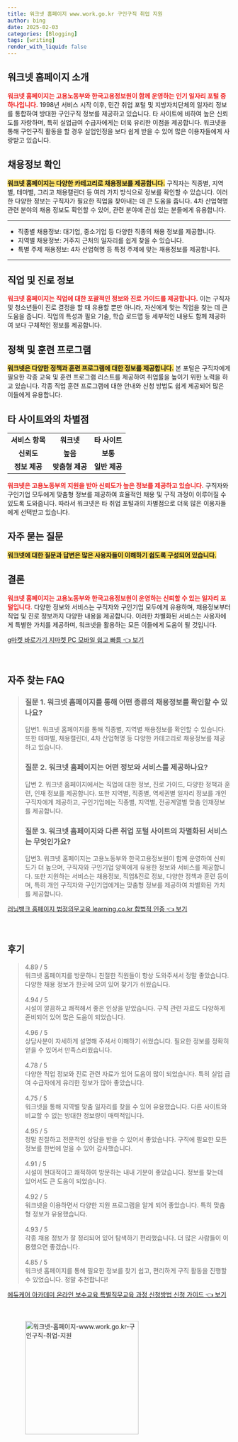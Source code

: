 ```yaml
---
title: 워크넷 홈페이지 www.work.go.kr 구인구직 취업 지원
author: bing
date: 2025-02-03
categories: [Blogging]
tags: [writing]
render_with_liquid: false
---
```



<h2 id='워크넷_홈페이지_소개'>워크넷 홈페이지 소개</h2>

<p><b><span style="color: #ee2323;">워크넷 홈페이지는 고용노동부와 한국고용정보원이 함께 운영하는 인기 일자리 포털 중 하나입니다.</span></b> 1998년 서비스 시작 이후, 민간 취업 포털 및 지방자치단체의 일자리 정보를 통합하여 방대한 구인구직 정보를 제공하고 있습니다. 타 사이트에 비하여 높은 신뢰도를 자랑하며, 특히 실업급여 수급자에게는 더욱 유리한 이점을 제공합니다. 워크넷을 통해 구인구직 활동을 할 경우 실업인정을 보다 쉽게 받을 수 있어 많은 이용자들에게 사랑받고 있습니다.</p>

<h2 id='채용정보_확인'>채용정보 확인</h2>

<p><b><span style="background-color: #ffe066;">워크넷 홈페이지는 다양한 카테고리로 채용정보를 제공합니다.</span></b> 구직자는 직종별, 지역별, 테마별, 그리고 채용캘린더 등 여러 가지 방식으로 정보를 확인할 수 있습니다. 이러한 다양한 정보는 구직자가 필요한 직업을 찾아내는 데 큰 도움을 줍니다. 4차 산업혁명 관련 분야의 채용 정보도 확인할 수 있어, 관련 분야에 관심 있는 분들에게 유용합니다.</p>

<hr />

<ul>
    <li>직종별 채용정보: 대기업, 중소기업 등 다양한 직종의 채용 정보를 제공합니다.</li>
    <li>지역별 채용정보: 거주지 근처의 일자리를 쉽게 찾을 수 있습니다.</li>
    <li>특별 주제 채용정보: 4차 산업혁명 등 특정 주제에 맞는 채용정보를 제공합니다.</li>
</ul>

<hr />

<h2 id='직업_및_진로_정보'>직업 및 진로 정보</h2>

<p><b><span style="color: #ee2323;">워크넷 홈페이지는 직업에 대한 포괄적인 정보와 진로 가이드를 제공합니다.</span></b> 이는 구직자 및 청소년들이 진로 결정을 할 때 유용할 뿐만 아니라, 자신에게 맞는 직업을 찾는 데 큰 도움을 줍니다. 직업의 특성과 필요 기술, 학습 로드맵 등 세부적인 내용도 함께 제공하여 보다 구체적인 정보를 제공합니다.</p>

<h2 id='정책_및_훈련_프로그램'>정책 및 훈련 프로그램</h2>

<p><b><span style="background-color: #ffe066;">워크넷은 다양한 정책과 훈련 프로그램에 대한 정보를 제공합니다.</span></b> 본 포털은 구직자에게 필요한 각종 교육 및 훈련 프로그램 리스트를 제공하여 취업률을 높이기 위한 노력을 하고 있습니다. 각종 직업 훈련 프로그램에 대한 안내와 신청 방법도 쉽게 제공되어 많은 이들에게 유용합니다.</p>

<h2 id='타_사이트_와의_차별점'>타 사이트와의 차별점</h2>

<table>
    <tr>
        <td style="text-align: center; height: 17px;"><b>서비스 항목</b></td>
        <td style="text-align: center; height: 17px;"><b>워크넷</b></td>
        <td style="text-align: center; height: 17px;"><b>타 사이트</b></td>
    </tr>
    <tr>
        <td style="text-align: center; height: 17px;"><b>신뢰도</b></td>
        <td style="text-align: center; height: 17px;"><b>높음</b></td>
        <td style="text-align: center; height: 17px;"><b>보통</b></td>
    </tr>
    <tr>
        <td style="text-align: center; height: 17px;"><b>정보 제공</b></td>
        <td style="text-align: center; height: 17px;"><b>맞춤형 제공</b></td>
        <td style="text-align: center; height: 17px;"><b>일반 제공</b></td>
    </tr>
</table>

<p><b><span style="color: #ee2323;">워크넷은 고용노동부의 지원을 받아 신뢰도가 높은 정보를 제공하고 있습니다.</span></b> 구직자와 구인기업 모두에게 맞춤형 정보를 제공하여 효율적인 채용 및 구직 과정이 이루어질 수 있도록 도와줍니다. 따라서 워크넷은 타 취업 포털과의 차별점으로 더욱 많은 이용자들에게 선택받고 있습니다.</p>

<h2 id='Frequently_Asked_Questions'>자주 묻는 질문</h2>

<p><b><span style="background-color: #ffe066;">워크넷에 대한 질문과 답변은 많은 사용자들이 이해하기 쉽도록 구성되어 있습니다.</span></b></p>

<h2 id='결론'>결론</h2>

<p><b><span style="color: #ee2323;">워크넷 홈페이지는 고용노동부와 한국고용정보원이 운영하는 신뢰할 수 있는 일자리 포털입니다.</span></b> 다양한 정보와 서비스는 구직자와 구인기업 모두에게 유용하며, 채용정보부터 직업 및 진로 정보까지 다양한 내용을 제공합니다. 이러한 차별화된 서비스는 사용자에게 특별한 가치를 제공하며, 워크넷을 활용하는 모든 이들에게 도움이 될 것입니다.</p>


<p><a class="click-button" title="g마켓 바로가기 지마켓 PC 모바일 쉽고 빠름" href="https://greenforu.github.io/posts/g%EB%A7%88%EC%BC%93-%EB%B0%94%EB%A1%9C%EA%B0%80%EA%B8%B0-%EC%A7%80%EB%A7%88%EC%BC%93-PC-%EB%AA%A8%EB%B0%94%EC%9D%BC-%EC%89%BD%EA%B3%A0-%EB%B9%A0%EB%A6%84/" rel="dofollow">g마켓 바로가기 지마켓 PC 모바일 쉽고 빠름 👈 보기</a></p><br>
<h2 id='자주_찾는_FAQ'>자주 찾는 FAQ</h2>
<div itemscope="" itemtype="https://schema.org/FAQPage"> 
<blockquote> 
<div itemscope="" itemprop="mainEntity" itemtype="https://schema.org/Question"> 
<h3 itemprop="name">질문 1. 워크넷 홈페이지를 통해 어떤 종류의 채용정보를 확인할 수 있나요?</h3> 
<div itemscope="" itemprop="acceptedAnswer" itemtype="https://schema.org/Answer"> 
<span itemprop="text"> 
<p>답변1. 워크넷 홈페이지를 통해 직종별, 지역별 채용정보를 확인할 수 있습니다. 또한 테마별, 채용캘린더, 4차 산업혁명 등 다양한 카테고리로 채용정보를 제공하고 있습니다.</p> 
</span> 
</div> 
</div> 

<div itemscope="" itemprop="mainEntity" itemtype="https://schema.org/Question"> 
<h3 itemprop="name">질문 2. 워크넷 홈페이지는 어떤 정보와 서비스를 제공하나요?</h3> 
<div itemscope="" itemprop="acceptedAnswer" itemtype="https://schema.org/Answer"> 
<span itemprop="text"> 
<p>답변 2. 워크넷 홈페이지에서는 직업에 대한 정보, 진로 가이드, 다양한 정책과 훈련, 인재 정보를 제공합니다. 또한 지역별, 직종별, 역세권별 일자리 정보를 개인 구직자에게 제공하고, 구인기업에는 직종별, 지역별, 전공계열별 맞춤 인재정보를 제공합니다.</p> 
</span> 
</div> 
</div> 

<div itemscope="" itemprop="mainEntity" itemtype="https://schema.org/Question"> 
<h3 itemprop="name">질문 3. 워크넷 홈페이지와 다른 취업 포털 사이트의 차별화된 서비스는 무엇인가요?</h3> 
<div itemscope="" itemprop="acceptedAnswer" itemtype="https://schema.org/Answer"> 
<span itemprop="text"> 
<p>답변3. 워크넷 홈페이지는 고용노동부와 한국고용정보원이 함께 운영하여 신뢰도가 더 높으며, 구직자와 구인기업 양쪽에게 유용한 정보와 서비스를 제공합니다. 또한 지원하는 서비스는 채용정보, 직업&진로 정보, 다양한 정책과 훈련 등이며, 특히 개인 구직자와 구인기업에게는 맞춤형 정보를 제공하여 차별화된 가치를 제공합니다.</p> 
</span> 
</div> 
</div> 

</blockquote> 
</div>
<p><a class="click-button" title="러닝뱅크 홈페이지 법정의무교육 learning.co.kr 합법적 인증" href="https://greenforu.github.io/posts/%EB%9F%AC%EB%8B%9D%EB%B1%85%ED%81%AC-%ED%99%88%ED%8E%98%EC%9D%B4%EC%A7%80-%EB%B2%95%EC%A0%95%EC%9D%98%EB%AC%B4%EA%B5%90%EC%9C%A1-learning.co.kr-%ED%95%A9%EB%B2%95%EC%A0%81-%EC%9D%B8%EC%A6%9D/" rel="dofollow">러닝뱅크 홈페이지 법정의무교육 learning.co.kr 합법적 인증 👈 보기</a></p><br>
<h2 id='후기'>후기</h2>
<div itemscope itemtype="https://schema.org/Product">
  <blockquote>
  <div itemprop="review" itemscope itemtype="https://schema.org/Review">
      <div itemprop="reviewRating" itemscope itemtype="https://schema.org/Rating"> <span itemprop="ratingValue">4.89</span> / <span itemprop="bestRating">5</span> </div>
      <span itemprop="reviewBody">워크넷 홈페이지를 방문하니 친절한 직원들이 항상 도와주셔서 정말 좋았습니다. 다양한 채용 정보가 한곳에 모여 있어 찾기가 쉬웠습니다.</span>
  </div>
  <br>
  <div itemprop="review" itemscope itemtype="https://schema.org/Review">
      <div itemprop="reviewRating" itemscope itemtype="https://schema.org/Rating"> <span itemprop="ratingValue">4.94</span> / <span itemprop="bestRating">5</span> </div>
      <span itemprop="reviewBody">시설이 깔끔하고 쾌적해서 좋은 인상을 받았습니다. 구직 관련 자료도 다양하게 준비되어 있어 많은 도움이 되었습니다.</span>
  </div>
  <br>
  <div itemprop="review" itemscope itemtype="https://schema.org/Review">
      <div itemprop="reviewRating" itemscope itemtype="https://schema.org/Rating"> <span itemprop="ratingValue">4.96</span> / <span itemprop="bestRating">5</span> </div>
      <span itemprop="reviewBody">상담사분이 자세하게 설명해 주셔서 이해하기 쉬웠습니다. 필요한 정보를 정확히 얻을 수 있어서 만족스러웠습니다.</span>
  </div>
  <br>
  <div itemprop="review" itemscope itemtype="https://schema.org/Review">
      <div itemprop="reviewRating" itemscope itemtype="https://schema.org/Rating"> <span itemprop="ratingValue">4.78</span> / <span itemprop="bestRating">5</span> </div>
      <span itemprop="reviewBody">다양한 직업 정보와 진로 관련 자료가 있어 도움이 많이 되었습니다. 특히 실업 급여 수급자에게 유리한 정보가 많아 좋았습니다.</span>
  </div>
  <br>
  <div itemprop="review" itemscope itemtype="https://schema.org/Review">
      <div itemprop="reviewRating" itemscope itemtype="https://schema.org/Rating"> <span itemprop="ratingValue">4.75</span> / <span itemprop="bestRating">5</span> </div>
      <span itemprop="reviewBody">워크넷을 통해 지역별 맞춤 일자리를 찾을 수 있어 유용했습니다. 다른 사이트와 비교할 수 없는 방대한 정보량이 매력적입니다.</span>
  </div>
  <br>
  <div itemprop="review" itemscope itemtype="https://schema.org/Review">
      <div itemprop="reviewRating" itemscope itemtype="https://schema.org/Rating"> <span itemprop="ratingValue">4.95</span> / <span itemprop="bestRating">5</span> </div>
      <span itemprop="reviewBody">정말 친절하고 전문적인 상담을 받을 수 있어서 좋았습니다. 구직에 필요한 모든 정보를 한번에 얻을 수 있어 감사했습니다.</span>
  </div>
  <br>
  <div itemprop="review" itemscope itemtype="https://schema.org/Review">
      <div itemprop="reviewRating" itemscope itemtype="https://schema.org/Rating"> <span itemprop="ratingValue">4.91</span> / <span itemprop="bestRating">5</span> </div>
      <span itemprop="reviewBody">시설이 현대적이고 쾌적하여 방문하는 내내 기분이 좋았습니다. 정보를 찾는데 있어서도 큰 도움이 되었습니다.</span>
  </div>
  <br>
  <div itemprop="review" itemscope itemtype="https://schema.org/Review">
      <div itemprop="reviewRating" itemscope itemtype="https://schema.org/Rating"> <span itemprop="ratingValue">4.92</span> / <span itemprop="bestRating">5</span> </div>
      <span itemprop="reviewBody">워크넷을 이용하면서 다양한 지원 프로그램을 알게 되어 좋았습니다. 특히 맞춤형 정보가 유용했습니다.</span>
  </div>
  <br>
  <div itemprop="review" itemscope itemtype="https://schema.org/Review">
      <div itemprop="reviewRating" itemscope itemtype="https://schema.org/Rating"> <span itemprop="ratingValue">4.93</span> / <span itemprop="bestRating">5</span> </div>
      <span itemprop="reviewBody">각종 채용 정보가 잘 정리되어 있어 탐색하기 편리했습니다. 더 많은 사람들이 이용했으면 좋겠습니다.</span>
  </div>
  <br>
  <div itemprop="review" itemscope itemtype="https://schema.org/Review">
      <div itemprop="reviewRating" itemscope itemtype="https://schema.org/Rating"> <span itemprop="ratingValue">4.85</span> / <span itemprop="bestRating">5</span> </div>
      <span itemprop="reviewBody">워크넷 홈페이지를 통해 필요한 정보를 찾기 쉽고, 편리하게 구직 활동을 진행할 수 있었습니다. 정말 추천합니다!</span>
  </div>
  </blockquote>
</div>
<p><a class="click-button" title="에듀케어 아카데미 온라인 보수교육 특별직무교육 과정 신청방법 신청 가이드" href="https://greenforu.github.io/posts/%EC%97%90%EB%93%80%EC%BC%80%EC%96%B4-%EC%95%84%EC%B9%B4%EB%8D%B0%EB%AF%B8-%EC%98%A8%EB%9D%BC%EC%9D%B8-%EB%B3%B4%EC%88%98%EA%B5%90%EC%9C%A1-%ED%8A%B9%EB%B3%84%EC%A7%81%EB%AC%B4%EA%B5%90%EC%9C%A1-%EA%B3%BC%EC%A0%95-%EC%8B%A0%EC%B2%AD%EB%B0%A9%EB%B2%95-%EC%8B%A0%EC%B2%AD-%EA%B0%80%EC%9D%B4%EB%93%9C/" rel="dofollow">에듀케어 아카데미 온라인 보수교육 특별직무교육 과정 신청방법 신청 가이드 👈 보기</a></p><br>
<figure class="image"><img src="https://greenforu.github.io/assets/img/thumbnail/워크넷-홈페이지-www.work.go.kr-구인구직-취업-지원.webp" alt="워크넷-홈페이지-www.work.go.kr-구인구직-취업-지원" width="256" height="256"></figure>